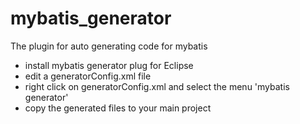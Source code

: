 # mybatis_generator
The plugin for auto generating code for mybatis

- install mybatis generator plug for Eclipse
- edit a generatorConfig.xml file
- right click on generatorConfig.xml and select the menu 'mybatis generator'
- copy the generated files to your main project


